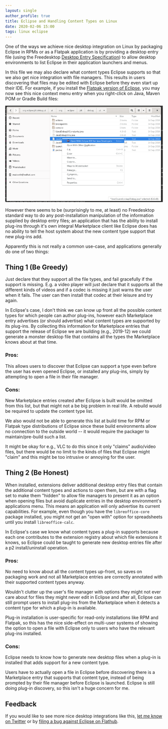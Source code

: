 ```yaml
---
layout: single
author_profile: true
title: Eclipse and Handling Content Types on Linux
date: 2020-02-06 15:00
tags: linux eclipse
---
```


One of the ways we achieve nice desktop integration on Linux by packaging Eclipse in RPMs or as a Flatpak application is by providing a desktop entry file (using the Freedesktop [Desktop Entry Specification](https://specifications.freedesktop.org/desktop-entry-spec/latest/)) to allow desktop environments to list Eclipse in their application launchers and menus.

In this file we may also declare what content types Eclipse supports so that we also get nice integration with file managers. This results in users discovering that files may be edited with Eclipse before they even start up their IDE. For example, if you install the [Flatpak version of Eclipse](https://flathub.org/apps/details/org.eclipse.Java), you may now see this nice context menu entry when you right-click on Java, Maven POM or Gradle Build files:

![Open with Eclipse](/assets/images/open_with.png)

However there seems to be (surprisingly to me, at least) no Freedesktop standard way to do any post-installation manipulation of the information supplied by desktop entry files; an application that has the ability to install plug-ins through it's own integral Marketplace client like Eclipse does has no ability to tell the host system about the new content type support that new plug-ins add.

Apparently this is not really a common use-case, and applications generally do one of two things:

## Thing 1 (Be Greedy)

Just declare that they support all the file types, and fail gracefully if the support is missing. E.g. a video player will just declare that it supports all the different kinds of videos and if a codec is missing it just warns the user when it fails. The user can then install that codec at their leisure and try again.

In Eclipse's case, I don't think we can know up front all the possible content types for which people can author plug-ins, however each Marketplace entry advertises (or should advertise) what content types are supported by its plug-ins. By collecting this information for Marketplace entries that support the release of Eclipse we are building (e.g., 2019-12) we could generate a monster desktop file that contains all the types the Marketplace knows about at that time.

### Pros:

This allows users to discover that Eclipse can support a type even before the user has even opened Eclipse, or installed any plug-ins, simply by attempting to open a file in their file manager.

### Cons:

New Marketplace entries created after Eclipse is built would be omitted from this list, but that might not a be big problem in real life. A rebuild would be required to update the content type list.

We also would not be able to generate this list at build time for RPM or Flatpak type distributions of Eclipse since these build environments allow no connection to the outside world -- it would require the packager to maintain/pre-build such a list.

It might be okay for e.g., VLC to do this since it only "claims" audio/video files, but there would be no limit to the kinds of files that Eclipse might "claim" and this might be too intrusive or annoying for the user.

## Thing 2 (Be Honest)

When installed, extensions deliver additional desktop entry files that contain the additional content types and actions to open them, but are with a flag set to make them "hidden" to allow file managers to present it as an option when opening files but avoid duplicate entries in the desktop environment's applications menu. This means an application will only advertise its current capabilities. For example, even though you have the ```libreoffice-core``` package installed, you might not get an "open with" option for spreadsheets until you install ```libreoffice-calc```.

In Eclipse's case we know what content types a plug-in supports because each one contributes to the extension registry about which file extensions it knows, so Eclipse could be taught to generate new desktop entries file after a p2 install/uninstall operation.

### Pros:

No need to know about all the content types up-front, so saves on packaging work and not all Marketplace entries are correctly annotated with their supported content types anyway.

Wouldn't clutter up the user's file manager with options they might not ever care about for files they might never edit in Eclipse and after all, Eclipse can still prompt users to install plug-ins from the Marketplace when it detects a content type for which a plug-in is available.

Plug-in installation is user-specific for read-only installations like RPM and Flatpak, so this has the nice side-effect on multi-user systems of showing the option to open a file with Eclipse only to users who have the relevant plug-ins installed.

### Cons:

Eclipse needs to know how to generate new desktop files when a plug-in is installed that adds support for a new content type.

Users have to actually open a file in Eclipse before discovering there is a Marketplace entry that supports that content type, instead of being prompted by their file manager before Eclipse is launched. Eclipse is still doing plug-in discovery, so this isn't a huge concern for me.

## Feedback

If you would like to see more nice desktop integrations like this, [let me know on Twitter](https://twitter.com/FOSS_mbooth) or by [filing a bug against Eclipse on Flathub](https://github.com/flathub/org.eclipse.Java/issues).
